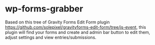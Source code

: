 # wp-forms-grabber
Based on this tree of Gravity Forms Edit Form plugin https://github.com/solepixel/gravityforms-edit-form/tree/js-event, this plugin will find your forms and create and admin bar button to edit them, adjust settings and view entries/submissions.
